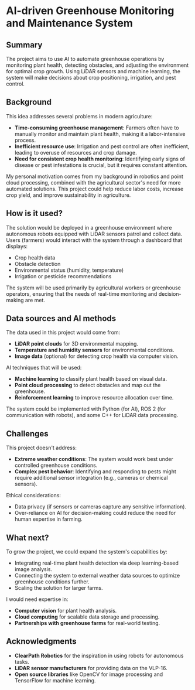 # AI-driven Greenhouse Monitoring and Maintenance System

## Summary
The project aims to use AI to automate greenhouse operations by monitoring plant health, detecting obstacles, and adjusting the environment for optimal crop growth. Using LiDAR sensors and machine learning, the system will make decisions about crop positioning, irrigation, and pest control.

## Background
This idea addresses several problems in modern agriculture:
- **Time-consuming greenhouse management**: Farmers often have to manually monitor and maintain plant health, making it a labor-intensive process.
- **Inefficient resource use**: Irrigation and pest control are often inefficient, leading to overuse of resources and crop damage.
- **Need for consistent crop health monitoring**: Identifying early signs of disease or pest infestations is crucial, but it requires constant attention.

My personal motivation comes from my background in robotics and point cloud processing, combined with the agricultural sector's need for more automated solutions. This project could help reduce labor costs, increase crop yield, and improve sustainability in agriculture.

## How is it used?
The solution would be deployed in a greenhouse environment where autonomous robots equipped with LiDAR sensors patrol and collect data. Users (farmers) would interact with the system through a dashboard that displays:
- Crop health data
- Obstacle detection
- Environmental status (humidity, temperature)
- Irrigation or pesticide recommendations

The system will be used primarily by agricultural workers or greenhouse operators, ensuring that the needs of real-time monitoring and decision-making are met.

## Data sources and AI methods
The data used in this project would come from:
- **LiDAR point clouds** for 3D environmental mapping.
- **Temperature and humidity sensors** for environmental conditions.
- **Image data** (optional) for detecting crop health via computer vision.

AI techniques that will be used:
- **Machine learning** to classify plant health based on visual data.
- **Point cloud processing** to detect obstacles and map out the greenhouse.
- **Reinforcement learning** to improve resource allocation over time.

The system could be implemented with Python (for AI), ROS 2 (for communication with robots), and some C++ for LiDAR data processing.

## Challenges
This project doesn't address:
- **Extreme weather conditions**: The system would work best under controlled greenhouse conditions.
- **Complex pest behavior**: Identifying and responding to pests might require additional sensor integration (e.g., cameras or chemical sensors).

Ethical considerations:
- Data privacy (if sensors or cameras capture any sensitive information).
- Over-reliance on AI for decision-making could reduce the need for human expertise in farming.

## What next?
To grow the project, we could expand the system's capabilities by:
- Integrating real-time plant health detection via deep learning-based image analysis.
- Connecting the system to external weather data sources to optimize greenhouse conditions further.
- Scaling the solution for larger farms.

I would need expertise in:
- **Computer vision** for plant health analysis.
- **Cloud computing** for scalable data storage and processing.
- **Partnerships with greenhouse farms** for real-world testing.

## Acknowledgments
- **ClearPath Robotics** for the inspiration in using robots for autonomous tasks.
- **LiDAR sensor manufacturers** for providing data on the VLP-16.
- **Open source libraries** like OpenCV for image processing and TensorFlow for machine learning.
